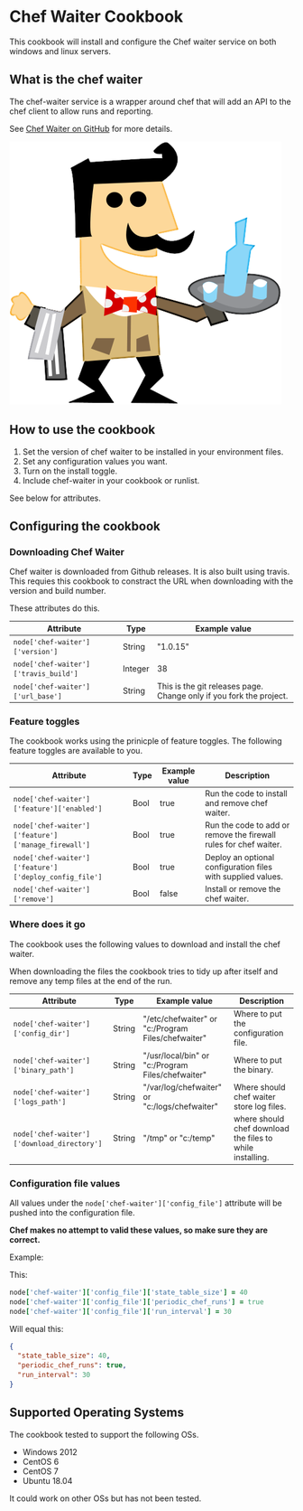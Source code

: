 # Chef Waiter Cookbook

This cookbook will install and configure the Chef waiter service on both windows and linux servers.

## What is the chef waiter

The chef-waiter service is a wrapper around chef that will add an API to the chef client to allow runs and reporting.

See [Chef Waiter on GitHub]("https://github.com/morfien101/chef-waiter") for more details.

![penguin waiter](./README/waiter_T.png "penguin waiter")

## How to use the cookbook

1. Set the version of chef waiter to be installed in your environment files.
1. Set any configuration values you want.
1. Turn on the install toggle.
1. Include chef-waiter in your cookbook or runlist.

See below for attributes.

## Configuring the cookbook

### Downloading Chef Waiter

Chef waiter is downloaded from Github releases. It is also built using travis. This requies this cookbook to constract the URL when downloading with the version and build number.

These attributes do this.

| Attribute | Type | Example value |
---|---|---
`node['chef-waiter']['version']` | String | "1.0.15"
`node['chef-waiter']['travis_build']` | Integer | 38
`node['chef-waiter']['url_base']` | String | This is the git releases page. Change only if you fork the project.

### Feature toggles

The cookbook works using the prinicple of feature toggles.
The following feature toggles are available to you.

| Attribute | Type | Example value | Description
---|---|---|---
`node['chef-waiter']['feature']['enabled']` | Bool | true | Run the code to install and remove chef waiter.
`node['chef-waiter']['feature']['manage_firewall']` | Bool | true | Run the code to add or remove the firewall rules for chef waiter.
`node['chef-waiter']['feature']['deploy_config_file']` | Bool | true | Deploy an optional configuration files with supplied values.
`node['chef-waiter']['remove']` | Bool | false | Install or remove the chef waiter.

### Where does it go

The cookbook uses the following values to download and install the chef waiter.

When downloading the files the cookbook tries  to tidy up after itself and remove any temp files at the end of the run.

| Attribute | Type | Example value | Description
---|---|---|---
`node['chef-waiter']['config_dir']` | String | "/etc/chefwaiter" or "c:/Program Files/chefwaiter" | Where to put the configuration file.
`node['chef-waiter']['binary_path']` | String | "/usr/local/bin" or "c:/Program Files/chefwaiter" | Where to put the binary.
`node['chef-waiter']['logs_path']` | String | "/var/log/chefwaiter" or "c:/logs/chefwaiter" | Where should chef waiter store log files.
`node['chef-waiter']['download_directory']` | String | "/tmp" or "c:/temp" | where should chef download the files to while installing.

### Configuration file values

All values under the `node['chef-waiter']['config_file']` attribute will be pushed into the configuration file. 

__Chef makes no attempt to valid these values, so make sure they are correct.__

Example:

This:

```ruby
node['chef-waiter']['config_file']['state_table_size'] = 40
node['chef-waiter']['config_file']['periodic_chef_runs'] = true
node['chef-waiter']['config_file']['run_interval'] = 30
```

Will equal this:

```json
{
  "state_table_size": 40,
  "periodic_chef_runs": true,
  "run_interval": 30
}
```

## Supported Operating Systems

The cookbook tested to support the following OSs.

* Windows 2012
* CentOS 6
* CentOS 7
* Ubuntu 18.04

It could work on other OSs but has not been tested.
